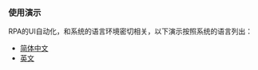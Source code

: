 ### 使用演示

RPA的UI自动化，和系统的语言环境密切相关，以下演示按照系统的语言列出：
- [简体中文](../../tree/master/demo/zh_CN)
- [英文](../../tree/master/demo/en)